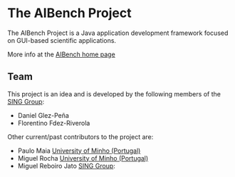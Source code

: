 The AIBench Project
========================

The AIBench Project is a Java application development framework focused on GUI-based scientific applications.

More info at the [AIBench home page](http://www.aibench.org)

Team
----
This project is an idea and is developed by the following members of the [SING Group](http://sing.ei.uvigo.es):

* Daniel Glez-Peña
* Florentino Fdez-Riverola

Other current/past contributors to the project are:

* Paulo Maia [University of Minho (Portugal)](http://www.uminho.pt)
* Miguel Rocha [University of Minho (Portugal)](http://www.uminho.pt)
* Miguel Reboiro Jato [SING Group](http://sing.ei.uvigo.es):
